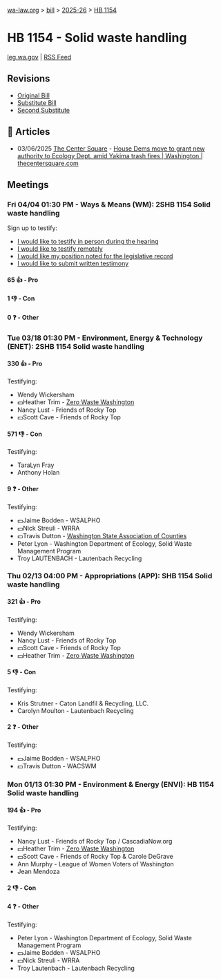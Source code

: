 [wa-law.org](/) > [bill](/bill/) > [2025-26](/bill/2025-26/) > [HB 1154](/bill/2025-26/hb/1154/)

# HB 1154 - Solid waste handling
[leg.wa.gov](https://app.leg.wa.gov/billsummary?BillNumber=1154&Year=2025&Initiative=false) | [RSS Feed](./rss.xml)

## Revisions
* [Original Bill](1/)
* [Substitute Bill](S/)
* [Second Substitute](S2/)

## 📰 Articles
* 03/06/2025 [The Center Square](/org/the_center_square/) - [House Dems move to grant new authority to Ecology Dept. amid Yakima trash fires | Washington | thecentersquare.com](https://www.thecentersquare.com/washington/article_05fb14d0-fadd-11ef-b984-67b70fff5b2f.html#:~:text=Second%20Substitute%20House%20Bill%201154)

## Meetings
### Fri 04/04 01:30 PM - Ways & Means (WM): 2SHB 1154 Solid waste handling
Sign up to testify:
* [I would like to testify in person during the hearing](https://app.leg.wa.gov/csi/Testifier/Add?chamber=House&mId=33216&aId=166778&caId=26826&tId=1)
* [I would like to testify remotely](https://app.leg.wa.gov/csi/Testifier/Add?chamber=House&mId=33216&aId=166778&caId=26826&tId=2)
* [I would like my position noted for the legislative record](https://app.leg.wa.gov/csi/Testifier/Add?chamber=House&mId=33216&aId=166778&caId=26826&tId=3)
* [I would like to submit written testimony](https://app.leg.wa.gov/csi/Testifier/Add?chamber=House&mId=33216&aId=166778&caId=26826&tId=4)

#### 65 👍 - Pro

#### 1 👎 - Con

#### 0 ❓ - Other

### Tue 03/18 01:30 PM - Environment, Energy & Technology (ENET): 2SHB 1154 Solid waste handling
#### 330 👍 - Pro
Testifying:
* Wendy Wickersham
* 💵Heather Trim - [Zero Waste Washington](/org/zero_waste_washington/)
* Nancy Lust - Friends of Rocky Top
* 💵Scott Cave - Friends of Rocky Top

#### 571 👎 - Con
Testifying:
* TaraLyn Fray
* Anthony Holan

#### 9 ❓ - Other
Testifying:
* 💵Jaime Bodden - WSALPHO
* 💵Nick Streuli - WRRA
* 💵Travis Dutton - [Washington State Association of Counties](/org/washington_state_association_of_counties/)
* Peter Lyon - Washington Department of Ecology, Solid Waste Management Program
* Troy LAUTENBACH - Lautenbach Recycling

### Thu 02/13 04:00 PM - Appropriations (APP): SHB 1154 Solid waste handling
#### 321 👍 - Pro
Testifying:
* Wendy Wickersham
* Nancy Lust - Friends of Rocky Top
* 💵Scott Cave - Friends of Rocky Top
* 💵Heather Trim - [Zero Waste Washington](/org/zero_waste_washington/)

#### 5 👎 - Con
Testifying:
* Kris Strutner - Caton Landfil & Recycling, LLC.
* Carolyn Moulton - Lautenbach Recycling

#### 2 ❓ - Other
Testifying:
* 💵Jaime Bodden - WSALPHO
* 💵Travis Dutton - WACSWM

### Mon 01/13 01:30 PM - Environment & Energy (ENVI): HB 1154 Solid waste handling
#### 194 👍 - Pro
Testifying:
* Nancy Lust - Friends of Rocky Top / CascadiaNow.org
* 💵Heather Trim - [Zero Waste Washington](/org/zero_waste_washington/)
* 💵Scott Cave - Friends of Rocky Top & Carole DeGrave
* Ann Murphy - League of Women Voters of Washington
* Jean Mendoza

#### 2 👎 - Con

#### 4 ❓ - Other
Testifying:
* Peter Lyon - Washington Department of Ecology, Solid Waste Management Program
* 💵Jaime Bodden - WSALPHO
* 💵Nick Streuli - WRRA
* Troy Lautenbach - Lautenbach Recycling

